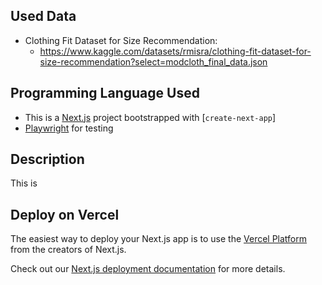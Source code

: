 ## Used Data
- Clothing Fit Dataset for Size Recommendation: 
  - https://www.kaggle.com/datasets/rmisra/clothing-fit-dataset-for-size-recommendation?select=modcloth_final_data.json

## Programming Language Used
- This is a [Next.js](https://nextjs.org/) project bootstrapped with [`create-next-app`]
- [Playwright](https://playwright.dev/docs/intro) for testing

## Description
This is 

## Deploy on Vercel

The easiest way to deploy your Next.js app is to use the [Vercel Platform](https://vercel.com/new?utm_medium=default-template&filter=next.js&utm_source=create-next-app&utm_campaign=create-next-app-readme) from the creators of Next.js.

Check out our [Next.js deployment documentation](https://nextjs.org/docs/deployment) for more details.
